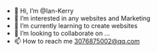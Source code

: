 - 👋 Hi, I’m @Ian-Kerry
- 👀 I’m interested in any websites and Marketing
- 🌱 I’m currently learning to create websites
- 💞️ I’m looking to collaborate on ...
- 📫 How to reach me 3076875002@qq.com

<!---
Ian-Kerry/Ian-Kerry is a ✨ special ✨ repository because its `README.md` (this file) appears on your GitHub profile.
You can click the Preview link to take a look at your changes.
--->
